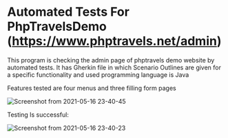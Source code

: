 # Automated Tests For PhpTravelsDemo (https://www.phptravels.net/admin)
This program is checking the admin page of phptravels demo website by automated tests. It has Gherkin file in which Scenario Outlines are given for a specific functionality and used programming language is Java

Features tested are four menus and three filling form pages

![Screenshot from 2021-05-16 23-40-45](https://user-images.githubusercontent.com/31879611/118413587-64607e00-b6a0-11eb-84c7-a5c9c1f0ba90.png)

Testing Is successful:

![Screenshot from 2021-05-16 23-40-23](https://user-images.githubusercontent.com/31879611/118413609-78a47b00-b6a0-11eb-8ed6-56602d6482d9.png)
